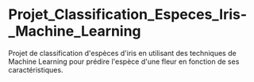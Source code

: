 # Projet_Classification_Especes_Iris-_Machine_Learning
Projet de classification d'espèces d'iris en utilisant des techniques de Machine Learning pour prédire l'espèce d'une fleur en fonction de ses caractéristiques.
